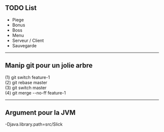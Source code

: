 TODO List
-

- Piege
- Bonus
- Boss
- Menu
- Serveur / Client
- Sauvegarde

------------------------------

Manip git pour un jolie arbre
-------------------------------

(1) git switch feature-1 \
(2) git rebase master    \
(3) git switch master    \
(4) git merge --no-ff feature-1

--------------------------------

Argument pour la JVM
-
-Djava.library.path=src/Slick




